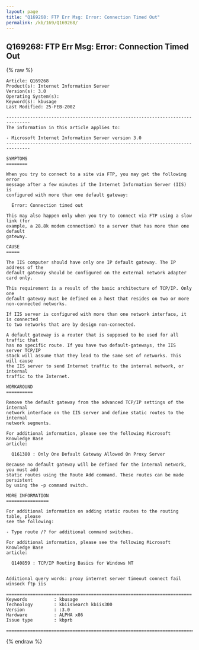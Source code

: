 ```yaml
---
layout: page
title: "Q169268: FTP Err Msg: Error: Connection Timed Out"
permalink: /kb/169/Q169268/
---
```


## Q169268: FTP Err Msg: Error: Connection Timed Out

{% raw %}

	Article: Q169268
	Product(s): Internet Information Server
	Version(s): 3.0
	Operating System(s): 
	Keyword(s): kbusage
	Last Modified: 25-FEB-2002
	
	-------------------------------------------------------------------------------
	The information in this article applies to:
	
	- Microsoft Internet Information Server version 3.0 
	-------------------------------------------------------------------------------
	
	SYMPTOMS
	========
	
	When you try to connect to a site via FTP, you may get the following error
	message after a few minutes if the Internet Information Server (IIS) is
	configured with more than one default gateway:
	
	  Error: Connection timed out
	
	This may also happen only when you try to connect via FTP using a slow link (for
	example, a 28.8k modem connection) to a server that has more than one default
	gateway.
	
	CAUSE
	=====
	
	The IIS computer should have only one IP default gateway. The IP address of the
	default gateway should be configured on the external network adapter card only.
	
	This requirement is a result of the basic architecture of TCP/IP. Only one
	default gateway must be defined on a host that resides on two or more
	non-connected networks.
	
	If IIS server is configured with more than one network interface, it is connected
	to two networks that are by design non-connected.
	
	A default gateway is a router that is supposed to be used for all traffic that
	has no specific route. If you have two default-gateways, the IIS server TCP/IP
	stack will assume that they lead to the same set of networks. This will cause
	the IIS server to send Internet traffic to the internal network, or internal
	traffic to the Internet.
	
	WORKAROUND
	==========
	
	Remove the default gateway from the advanced TCP/IP settings of the internal
	network interface on the IIS server and define static routes to the internal
	network segments.
	
	For additional information, please see the following Microsoft Knowledge Base
	article:
	
	  Q161380 : Only One Default Gateway Allowed On Proxy Server
	
	Because no default gateway will be defined for the internal network, you must add
	static routes using the Route Add command. These routes can be made persistent
	by using the -p command switch.
	
	MORE INFORMATION
	================
	
	For additional information on adding static routes to the routing table, please
	see the following:
	
	- Type route /? for additional command switches.
	
	For additional information, please see the following Microsoft Knowledge Base
	article:
	
	  Q140859 : TCP/IP Routing Basics for Windows NT
	
	
	Additional query words: proxy internet server timeout connect fail winsock ftp iis
	
	======================================================================
	Keywords          : kbusage 
	Technology        : kbiisSearch kbiis300
	Version           : :3.0
	Hardware          : ALPHA x86
	Issue type        : kbprb
	
	=============================================================================
	

{% endraw %}
